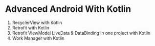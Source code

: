 # Advanced Android With Kotlin

1. RecyclerView with Kotlin
2. Retrofit with Kotlin
3. Retrofit ViewModel LiveData & DataBinding in one project with Kotlin
4. Work Manager with Kotlin